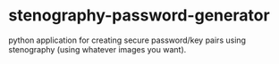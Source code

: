 # stenography-password-generator
python application for creating secure password/key pairs using stenography (using whatever images you want).
